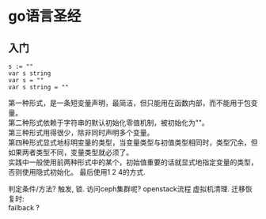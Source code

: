 
# go语言圣经

## 入门

```
s := ""
var s string
var s = ""
var s string = ""
```
第一种形式，是一条短变量声明，最简洁，但只能用在函数内部，而不能用于包变量。  
第二种形式依赖于字符串的默认初始化零值机制，被初始化为""。  
第三种形式用得很少，除非同时声明多个变量。  
第四种形式显式地标明变量的类型，当变量类型与初值类型相同时，类型冗余，但如果两者类型不同，变量类型就必须了。  
实践中一般使用前两种形式中的某个，初始值重要的话就显式地指定变量的类型，否则使用隐式初始化。
最后使用1 2 4的方式.  


判定条件/方法? 触发, 锁.  访问ceph集群呢?
openstack流程
虚拟机清理.
迁移恢复时:  
failback ? 